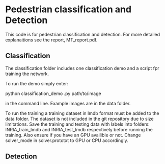 # Pedestrian classification and Detection
This code is for pedestrian classification and detection. For more detailed explanaitions see the report, MT_report.pdf.
 
 ## Classification
 The classification folder includes one classification demo and a script fpr training the network.

 To run the demo simply enter:

 python classification_demo .py path/to/image 

 in the command line. Example images are in the data folder. 

To run the training a training dataset in lmdb format must be added to the data folder. The dataset is not included in the git repository due to size limitations. Save the training and testing data with labels into folders: INRIA_train_lmdb and INRIA_test_lmdb respectively before running the training. Also ensure if you have an GPU availible or not. Change  solver_mode in solver.prototxt to GPU or CPU accordingly.

 ## Detection 

